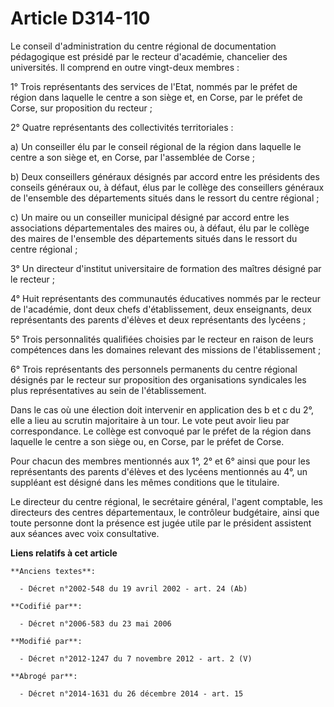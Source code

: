 # Article D314-110

Le conseil d'administration du centre régional de documentation pédagogique est présidé par le recteur d'académie, chancelier
des universités. Il comprend en outre vingt-deux membres : 

1° Trois représentants des services de l'Etat, nommés par le préfet de région dans laquelle le centre a son siège et, en
Corse, par le préfet de Corse, sur proposition du recteur ; 

2° Quatre représentants des collectivités territoriales : 

a) Un conseiller élu par le conseil régional de la région dans laquelle le centre a son siège et, en Corse, par l'assemblée
de Corse ; 

b) Deux conseillers généraux désignés par accord entre les présidents des conseils généraux ou, à défaut, élus par le collège
des conseillers généraux de l'ensemble des départements situés dans le ressort du centre régional ; 

c) Un maire ou un conseiller municipal désigné par accord entre les associations départementales des maires ou, à défaut, élu
par le collège des maires de l'ensemble des départements situés dans le ressort du centre régional ; 

3° Un directeur d'institut universitaire de formation des maîtres désigné par le recteur ; 

4° Huit représentants des communautés éducatives nommés par le recteur de l'académie, dont deux chefs d'établissement, deux
enseignants, deux représentants des parents d'élèves et deux représentants des lycéens ; 

5° Trois personnalités qualifiées choisies par le recteur en raison de leurs compétences dans les domaines relevant des
missions de l'établissement ; 

6° Trois représentants des personnels permanents du centre régional désignés par le recteur sur proposition des organisations
syndicales les plus représentatives au sein de l'établissement. 

Dans le cas où une élection doit intervenir en application des b et c du 2°, elle a lieu au scrutin majoritaire à un tour. Le
vote peut avoir lieu par correspondance. Le collège est convoqué par le préfet de la région dans laquelle le centre a son
siège ou, en Corse, par le préfet de Corse. 

Pour chacun des membres mentionnés aux 1°, 2° et 6° ainsi que pour les représentants des parents d'élèves et des lycéens
mentionnés au 4°, un suppléant est désigné dans les mêmes conditions que le titulaire. 

Le directeur du centre régional, le secrétaire général, l'agent comptable, les directeurs des centres départementaux, le
contrôleur budgétaire, ainsi que toute personne dont la présence est jugée utile par le président assistent aux séances avec
voix consultative.

**Liens relatifs à cet article**

	**Anciens textes**:

	  - Décret n°2002-548 du 19 avril 2002 - art. 24 (Ab)

	**Codifié par**:

	  - Décret n°2006-583 du 23 mai 2006

	**Modifié par**:

	  - Décret n°2012-1247 du 7 novembre 2012 - art. 2 (V)

	**Abrogé par**:

	  - Décret n°2014-1631 du 26 décembre 2014 - art. 15
